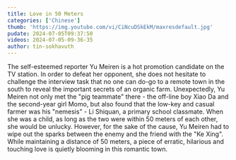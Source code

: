 ```yaml
---
title: Love in 50 Meters
categories: ['Chinese']
thumb: 'https://img.youtube.com/vi/CiNcuDSkEkM/maxresdefault.jpg'
pudate: 2024-07-05T09:37:50
videos: 2024-07-05-09-36-35
author: tin-sokhavuth
---
```

The self-esteemed reporter Yu Meiren is a hot promotion candidate on the TV station. In order to defeat her opponent, she does not hesitate to challenge the interview task that no one can do-go to a remote town in the south to reveal the important secrets of an organic farm. Unexpectedly, Yu Meiren not only met the "pig teammate" there - the off-line boy Xiao Da and the second-year girl Momo, but also found that the low-key and casual farmer was his "nemesis" - Li Shiquan, a primary school classmate. When she was a child, as long as the two were within 50 meters of each other, she would be unlucky. However, for the sake of the cause, Yu Meiren had to wipe out the sparks between the enemy and the friend with the "Ke Xing". While maintaining a distance of 50 meters, a piece of erratic, hilarious and touching love is quietly blooming in this romantic town.